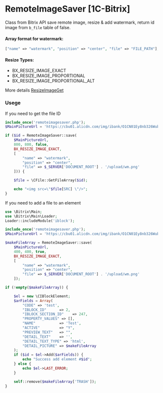 # RemoteImageSaver [1C-Bitrix]
Class from Bitrix API save remote image, resize & add watermark, return id image from `b_file` table of false.

#### Array format for watermark:
```php
["name" => "watermark", "position" => "center", "file" => "FILE_PATH"];
```

#### Resize Types:

- BX_RESIZE_IMAGE_EXACT
- BX_RESIZE_IMAGE_PROPORTIONAL
- BX_RESIZE_IMAGE_PROPORTIONAL_ALT

More details [ResizeImageGet](https://dev.1c-bitrix.ru/api_help/main/reference/cfile/resizeimageget.php)


### Usege

If you need to get the file ID
```php
include_once('remoteimagesaver.php');
$MainPictureUrl = 'https://cbu01.alicdn.com/img/ibank/O1CN01Ey8nb326WubqZsCiZ_!!2244787670-0-cib.jpg';

if ($id = RemoteImageSaver::save(
    $MainPictureUrl, 
    800, 800, false, 
    BX_RESIZE_IMAGE_EXACT,
    [
        "name" => "watermark", 
        "position" => "center", 
        "file" => $_SERVER['DOCUMENT_ROOT'] . '/upload/wm.png'
    ])) {

    $file = \CFile::GetFileArray($id);

    echo "<img src=\"$file[SRC] \"/>";
}	
```

If you need to add a file to an element
```php
use \Bitrix\Main;
use \Bitrix\Main\Loader;
Loader::includeModule('iblock');

include_once('remoteimagesaver.php');
$MainPictureUrl = 'https://cbu01.alicdn.com/img/ibank/O1CN01Ey8nb326WubqZsCiZ_!!2244787670-0-cib.jpg';

$makeFileArray = RemoteImageSaver::save(
    $MainPictureUrl, 
    400, 400, true, 
    BX_RESIZE_IMAGE_EXACT,
    [
        "name" => "watermark", 
        "position" => "center", 
        "file" => $_SERVER['DOCUMENT_ROOT'] . '/upload/wm.png'
    ]);

if (!empty($makeFileArray)) {

    $el = new \CIBlockElement;
    $arFields = Array(
        "CODE" => 'test',
        "IBLOCK_ID"      => 2,
        "IBLOCK_SECTION_ID"    => 247,
        "PROPERTY_VALUES" => [],
        "NAME"           => 'Test',
        "ACTIVE"         => "Y",
        "PREVIEW_TEXT"   => "",
        "DETAIL_TEXT"    => '',
        "DETAIL_TEXT_TYPE" => 'html',
        "DETAIL_PICTURE" => $makeFileArray
    );
    if ($id = $el->Add($arFields)) {
        echo "Success add element #$id";
    } else {
        echo $el->LAST_ERROR;
    }

    self::remove($makeFileArray['TRASH']);
}
```


